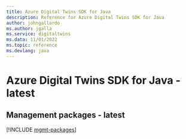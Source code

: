 ```yaml
---
title: Azure Digital Twins SDK for Java
description: Reference for Azure Digital Twins SDK for Java
author: johngallardo
ms.author: jgalla
ms.service: digitaltwins
ms.data: 11/01/2022
ms.topic: reference
ms.devlang: java
---
```

# Azure Digital Twins SDK for Java - latest

## Management packages - latest
[!INCLUDE [mgmt-packages](digital-twins-mgmt-index.md)]